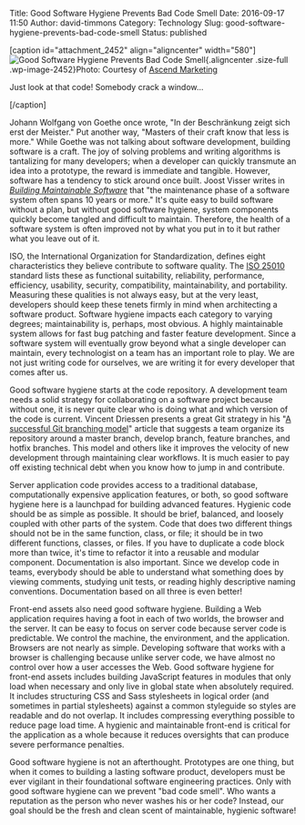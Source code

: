 Title: Good Software Hygiene Prevents Bad Code Smell
Date: 2016-09-17 11:50
Author: david-timmons
Category: Technology
Slug: good-software-hygiene-prevents-bad-code-smell
Status: published

\[caption id="attachment\_2452" align="aligncenter" width="580"\]![Good
Software Hygiene Prevents Bad Code
Smell](http://david.timmons.io/wp-content/uploads/2016/11/software-hygiene.jpg){.aligncenter
.size-full .wp-image-2452}Photo: Courtesy of [Ascend
Marketing](http://thinking.ascend.marketing/good-software-hygiene-prevents-bad-code-smell "View this post on the Ascend Marketing blog.")

Just look at that code! Somebody crack a window...

\[/caption\]

Johann Wolfgang von Goethe once wrote, "In der Beschränkung zeigt sich
erst der Meister." Put another way, "Masters of their craft know that
less is more." While Goethe was not talking about software development,
building software is a craft. The joy of solving problems and writing
algorithms is tantalizing for many developers; when a developer can
quickly transmute an idea into a prototype, the reward is immediate and
tangible. However, software has a tendency to stick around once built.
Joost Visser writes in [*Building Maintainable
Software*](https://www.sig.eu/en/building-maintainable-software) that
"the maintenance phase of a software system often spans 10 years or
more." It's quite easy to build software without a plan, but without
good software hygiene, system components quickly become tangled and
difficult to maintain. Therefore, the health of a software system is
often improved not by what you put in to it but rather what you leave
out of it.

ISO, the International Organization for Standardization, defines eight
characteristics they believe contribute to software quality. The [ISO
25010](https://www.iso.org/obp/ui/#iso:std:iso-iec:25010:ed-1:v1:en)
standard lists these as functional suitability, reliability,
performance, efficiency, usability, security, compatibility,
maintainability, and portability. Measuring these qualities is not
always easy, but at the very least, developers should keep these tenets
firmly in mind when architecting a software product. Software hygiene
impacts each category to varying degrees; maintainability is, perhaps,
most obvious. A highly maintainable system allows for fast bug patching
and faster feature development. Since a software system will eventually
grow beyond what a single developer can maintain, every technologist on
a team has an important role to play. We are not just writing code for
ourselves, we are writing it for every developer that comes after us.

Good software hygiene starts at the code repository. A development team
needs a solid strategy for collaborating on a software project because
without one, it is never quite clear who is doing what and which version
of the code is current. Vincent Driessen presents a great Git strategy
in his "[A successful Git branching
model](http://nvie.com/posts/a-successful-git-branching-model/)" article
that suggests a team organize its repository around a master branch,
develop branch, feature branches, and hotfix branches. This model and
others like it improves the velocity of new development through
maintaining clear workflows. It is much easier to pay off existing
technical debt when you know how to jump in and contribute.

Server application code provides access to a traditional database,
computationally expensive application features, or both, so good
software hygiene here is a launchpad for building advanced features.
Hygienic code should be as simple as possible. It should be brief,
balanced, and loosely coupled with other parts of the system. Code that
does two different things should not be in the same function, class, or
file; it should be in two different functions, classes, or files. If you
have to duplicate a code block more than twice, it's time to refactor it
into a reusable and modular component. Documentation is also important.
Since we develop code in teams, everybody should be able to understand
what something does by viewing comments, studying unit tests, or reading
highly descriptive naming conventions. Documentation based on all three
is even better!

Front-end assets also need good software hygiene. Building a Web
application requires having a foot in each of two worlds, the browser
and the server. It can be easy to focus on server code because server
code is predictable. We control the machine, the environment, and the
application. Browsers are not nearly as simple. Developing software that
works with a browser is challenging because unlike server code, we have
almost no control over how a user accesses the Web. Good software
hygiene for front-end assets includes building JavaScript features in
modules that only load when necessary and only live in global state when
absolutely required. It includes structuring CSS and Sass stylesheets in
logical order (and sometimes in partial stylesheets) against a common
styleguide so styles are readable and do not overlap. It includes
compressing everything possible to reduce page load time. A hygienic and
maintainable front-end is critical for the application as a whole
because it reduces oversights that can produce severe performance
penalties.

Good software hygiene is not an afterthought. Prototypes are one thing,
but when it comes to building a lasting software product, developers
must be ever vigilant in their foundational software engineering
practices. Only with good software hygiene can we prevent "bad code
smell". Who wants a reputation as the person who never washes his or her
code? Instead, our goal should be the fresh and clean scent of
maintainable, hygienic software!
